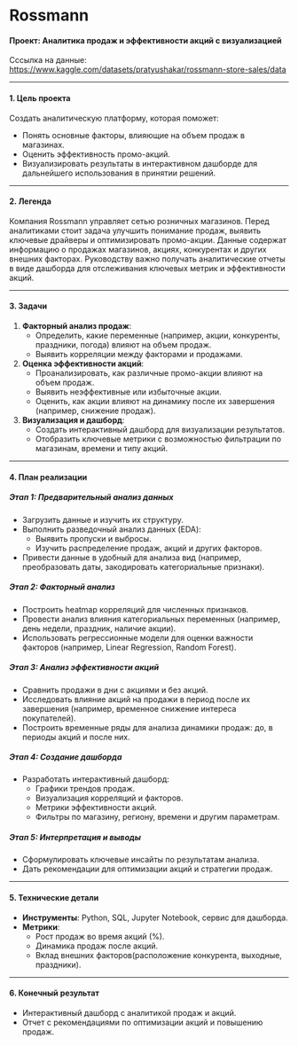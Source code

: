 # Rossmann

#### **Проект: Аналитика продаж и эффективности акций с визуализацией**

Сссылка на данные: https://www.kaggle.com/datasets/pratyushakar/rossmann-store-sales/data

---

#### **1. Цель проекта**
Создать аналитическую платформу, которая поможет:
- Понять основные факторы, влияющие на объем продаж в магазинах.
- Оценить эффективность промо-акций.
- Визуализировать результаты в интерактивном дашборде для дальнейшего использования в принятии решений.

---

#### **2. Легенда**
Компания Rossmann управляет сетью розничных магазинов. Перед аналитиками стоит задача улучшить понимание продаж, выявить ключевые драйверы и оптимизировать промо-акции. Данные содержат информацию о продажах магазинов, акциях, конкурентах и других внешних факторах. Руководству важно получать аналитические отчеты в виде дашборда для отслеживания ключевых метрик и эффективности акций.

---

#### **3. Задачи**
1. **Факторный анализ продаж**:
   - Определить, какие переменные (например, акции, конкуренты, праздники, погода) влияют на объем продаж.
   - Выявить корреляции между факторами и продажами.
2. **Оценка эффективности акций**:
   - Проанализировать, как различные промо-акции влияют на объем продаж.
   - Выявить неэффективные или избыточные акции.
   - Оценить, как акции влияют на динамику после их завершения (например, снижение продаж).
3. **Визуализация и дашборд**:
   - Создать интерактивный дашборд для визуализации результатов.
   - Отобразить ключевые метрики с возможностью фильтрации по магазинам, времени и типу акций.

---

#### **4. План реализации**

##### **Этап 1: Предварительный анализ данных**
- Загрузить данные и изучить их структуру.
- Выполнить разведочный анализ данных (EDA):
  - Выявить пропуски и выбросы.
  - Изучить распределение продаж, акций и других факторов.
- Привести данные в удобный для анализа вид (например, преобразовать даты, закодировать категориальные признаки).

##### **Этап 2: Факторный анализ**
- Построить heatmap корреляций для численных признаков.
- Провести анализ влияния категориальных переменных (например, день недели, праздник, наличие акции).
- Использовать регрессионные модели для оценки важности факторов (например, Linear Regression, Random Forest).

##### **Этап 3: Анализ эффективности акций**
- Сравнить продажи в дни с акциями и без акций.
- Исследовать влияние акций на продажи в период после их завершения (например, временное снижение интереса покупателей).
- Построить временные ряды для анализа динамики продаж: до, в периоды акций и после них.

##### **Этап 4: Создание дашборда**
- Разработать интерактивный дашборд:
  - Графики трендов продаж.
  - Визуализация корреляций и факторов.
  - Метрики эффективности акций.
  - Фильтры по магазину, региону, времени и другим параметрам.

##### **Этап 5: Интерпретация и выводы**
- Сформулировать ключевые инсайты по результатам анализа.
- Дать рекомендации для оптимизации акций и стратегии продаж.

---

#### **5. Технические детали**
- **Инструменты**: Python, SQL, Jupyter Notebook, сервис для дашборда.
- **Метрики**:
  - Рост продаж во время акций (%).
  - Динамика продаж после акций.
  - Вклад внешних факторов(расположение конкурента, выходные, праздники).

---

#### **6. Конечный результат**
- Интерактивный дашборд с аналитикой продаж и акций.
- Отчет с рекомендациями по оптимизации акций и повышению продаж.
